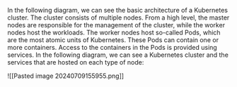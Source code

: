 
In the following diagram, we can see the basic architecture of a Kubernetes cluster. The cluster consists of multiple nodes. From a high level, the master nodes are responsible for the management of the cluster, while the worker nodes host the workloads. The worker nodes host so-called Pods, which are the most atomic units of Kubernetes. These Pods can contain one or more containers. Access to the containers in the Pods is provided using services. In the following diagram, we can see a Kubernetes cluster and the services that are hosted on each type of node:

![[Pasted image 20240709155955.png]]